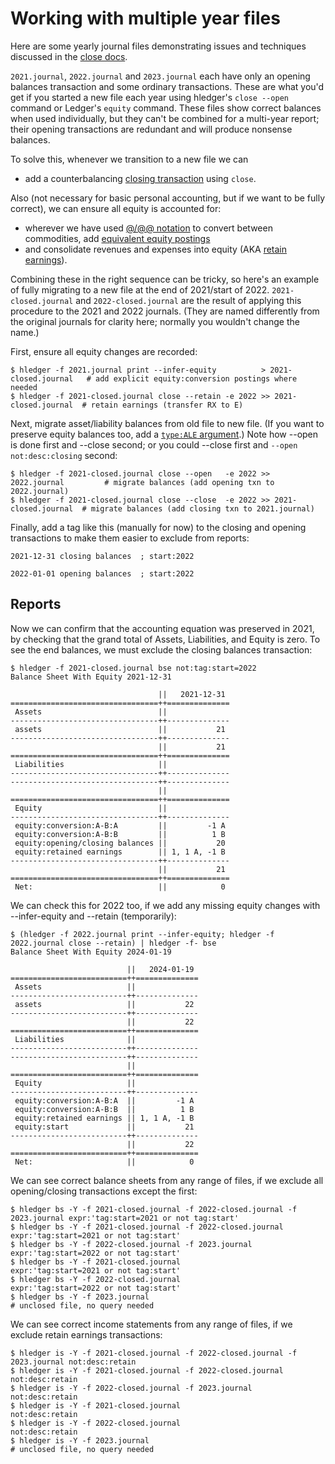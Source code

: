 # Working with multiple year files

Here are some yearly journal files demonstrating issues and techniques
discussed in the [close docs](https://hledger.org/dev/hledger.html).

`2021.journal`, `2022.journal` and `2023.journal` each have
only an opening balances transaction and some ordinary transactions. 
These are what you'd get if you started a new file each year
using hledger's `close --open` command or Ledger's `equity` command.
These files show correct balances when used individually, but they can't be combined for a multi-year report;
their opening transactions are redundant and will produce nonsense balances.

To solve this, whenever we transition to a new file we can

- add a counterbalancing [closing transaction](https://hledger.org/hledger.html#close) using `close`.

Also (not necessary for basic personal accounting, but if we want to be fully correct), we can ensure all equity is accounted for:

- wherever we have used [@/@@ notation](https://hledger.org/hledger.html#costs) to convert between commodities, 
  add [equivalent equity postings](https://hledger.org/hledger.html#equity-conversion-postings)
- and consolidate revenues and expenses into equity (AKA [retain earnings](https://hledger.org/hledger.html#close)).

Combining these in the right sequence can be tricky, so here's an example of fully migrating to a new file at the end of 2021/start of 2022.
`2021-closed.journal` and `2022-closed.journal` are the result of applying this procedure to the 2021 and 2022 journals.
(They are named differently from the original journals for clarity here; normally you wouldn't change the name.)

First, ensure all equity changes are recorded:

```cli
$ hledger -f 2021.journal print --infer-equity          > 2021-closed.journal   # add explicit equity:conversion postings where needed
$ hledger -f 2021-closed.journal close --retain -e 2022 >> 2021-closed.journal  # retain earnings (transfer RX to E)
```

Next, migrate asset/liability balances from old file to new file.
(If you want to preserve equity balances too, add a [`type:ALE` argument](https://hledger.org/hledger.html#account-types).)
Note how --open is done first and --close second; or you could --close first and `--open not:desc:closing` second:

```cli
$ hledger -f 2021-closed.journal close --open   -e 2022 >> 2022.journal         # migrate balances (add opening txn to 2022.journal)
$ hledger -f 2021-closed.journal close --close  -e 2022 >> 2021-closed.journal  # migrate balances (add closing txn to 2021.journal)
```

Finally, add a tag like this (manually for now) to the closing and opening transactions to make them easier to exclude from reports:

```journal
2021-12-31 closing balances  ; start:2022
```
```journal
2022-01-01 opening balances  ; start:2022
```

## Reports

Now we can confirm that the accounting equation was preserved in 2021,
by checking that the grand total of Assets, Liabilities, and Equity is zero.
To see the end balances, we must exclude the closing balances transaction:

```cli
$ hledger -f 2021-closed.journal bse not:tag:start=2022
Balance Sheet With Equity 2021-12-31

                                 ||   2021-12-31 
=================================++==============
 Assets                          ||              
---------------------------------++--------------
 assets                          ||           21 
---------------------------------++--------------
                                 ||           21 
=================================++==============
 Liabilities                     ||              
---------------------------------++--------------
---------------------------------++--------------
                                 ||              
=================================++==============
 Equity                          ||              
---------------------------------++--------------
 equity:conversion:A-B:A         ||         -1 A 
 equity:conversion:A-B:B         ||          1 B 
 equity:opening/closing balances ||           20 
 equity:retained earnings        || 1, 1 A, -1 B 
---------------------------------++--------------
                                 ||           21 
=================================++==============
 Net:                            ||            0 
```

We can check this for 2022 too, if we add any missing equity changes with --infer-equity and --retain (temporarily):

```cli
$ (hledger -f 2022.journal print --infer-equity; hledger -f 2022.journal close --retain) | hledger -f- bse 
Balance Sheet With Equity 2024-01-19

                          ||   2024-01-19 
==========================++==============
 Assets                   ||              
--------------------------++--------------
 assets                   ||           22 
--------------------------++--------------
                          ||           22 
==========================++==============
 Liabilities              ||              
--------------------------++--------------
--------------------------++--------------
                          ||              
==========================++==============
 Equity                   ||              
--------------------------++--------------
 equity:conversion:A-B:A  ||         -1 A 
 equity:conversion:A-B:B  ||          1 B 
 equity:retained earnings || 1, 1 A, -1 B 
 equity:start             ||           21 
--------------------------++--------------
                          ||           22 
==========================++==============
 Net:                     ||            0 
```

We can see correct balance sheets from any range of files, if we exclude all opening/closing transactions except the first:

```cli
$ hledger bs -Y -f 2021-closed.journal -f 2022-closed.journal -f 2023.journal expr:'tag:start=2021 or not tag:start'
$ hledger bs -Y -f 2021-closed.journal -f 2022-closed.journal                 expr:'tag:start=2021 or not tag:start'
$ hledger bs -Y -f 2022-closed.journal -f 2023.journal                        expr:'tag:start=2022 or not tag:start'
$ hledger bs -Y -f 2021-closed.journal                                        expr:'tag:start=2021 or not tag:start'
$ hledger bs -Y -f 2022-closed.journal                                        expr:'tag:start=2022 or not tag:start'
$ hledger bs -Y -f 2023.journal                                               # unclosed file, no query needed
```

We can see correct income statements from any range of files, if we exclude retain earnings transactions:

```cli
$ hledger is -Y -f 2021-closed.journal -f 2022-closed.journal -f 2023.journal not:desc:retain
$ hledger is -Y -f 2021-closed.journal -f 2022-closed.journal                 not:desc:retain
$ hledger is -Y -f 2022-closed.journal -f 2023.journal                        not:desc:retain
$ hledger is -Y -f 2021-closed.journal                                        not:desc:retain
$ hledger is -Y -f 2022-closed.journal                                        not:desc:retain
$ hledger is -Y -f 2023.journal                                               # unclosed file, no query needed
```

